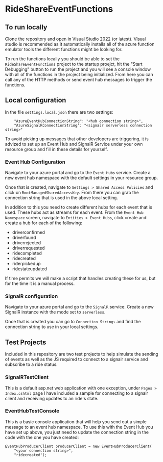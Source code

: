 # RideShareEventFunctions

## To run locally

Clone the repository and open in Visual Studio 2022 (or latest). Visual studio is recommended as it automatically installs all of the azure function emulator tools the different functions might be looking for.

To run the functions locally you should be able to set the `RideShareEventFunctions` project to the startup proejct, hit the "Start Debugging" button to run the project and you will see a console window with all of the functions in the project being initialized. From here you can call any of the HTTP methods or send event hub messages to trigger the functions. 

## Local configuration

In the file `settings.local.json` there are two settings:

```
    "AzureEventHubConnectionString": "<hub connection string>",
    "AzureSignalRConnectionString": "<signalr serverless connection string>"
```

To avoid picking up messages that other developers are triggering, it is advized to set up an Event Hub and SignalR Service under your own resource group and fill in these details for yourself.

### Event Hub Configuration

Navigate to your azure portal and go to the `Event Hubs` service. Create a new event hub namespace with the default settings in your resource group.

Once that is created, navigate to `Settings > Shared Access Policies` and click on `RootManagedSharedAccessKey`. From there you can grab the connection string that is used in the above local setting.

In addition to this you need to create different hubs for each event that is used. These hubs act as streams for each event. From the `Event Hub Namespace` screen, navigate to `Entities > Event Hubs`, click create and create a hub for each of the following:

- driverconfirmed
- driverfound
- driverrejected
- driverrequested
- ridecompleted
- ridecreated
- riderpickedup
- ridestateupdated

If time permits we will make a script that handles creating these for us, but for the time it is a manual process.

### SignalR configuration

Navigate to your azure portal and go to the `SignalR` service. Create a new SignalR instance with the mode set to `serverless`.

Once that is created you can go to `Connection Strings` and find the connection string to use in your local settings.


## Test Projects

Included in this repository are two test projects to help simulate the sending of events as well as the JS required to connect to a signalr service and subscribe to a ride status.

### SignalRTestClient

This is a default asp.net web application with one exception, under `Pages > Index.cshtml` page I have included a sample for connecting to a signalr client and receiving updates to an ride's state. 

### EventHubTestConsole

This is a basic console application that will help you send out a simple message to an event hub namespace. To use this with the Event Hub you have set up above, you just need to update the connection string in the code with the one you have created:

```
EventHubProducerClient producerClient = new EventHubProducerClient(
    "<your connection string>",
    "ridecreated");
```